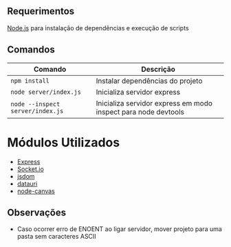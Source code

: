 ## Requerimentos
[Node.js](https://nodejs.org) para instalação de dependências e execução de scripts

## Comandos
| Comando | Descrição |
|---------|-------------|
| ` npm install ` | Instalar dependências do projeto |
| ` node server/index.js ` | Inicializa servidor express |
| ` node --inspect server/index.js ` | Inicializa servidor express em modo inspect para node devtools |

# Módulos Utilizados
- [Express](https://expressjs.com/pt-br/)
- [Socket.io](https://socket.io/)
- [jsdom](https://github.com/jsdom/jsdom)
- [datauri](https://www.npmjs.com/package/datauri)
- [node-canvas](https://github.com/Automattic/node-canvas)

## Observações
- Caso ocorrer erro de ENOENT ao ligar servidor, mover projeto para uma pasta sem caracteres ASCII
